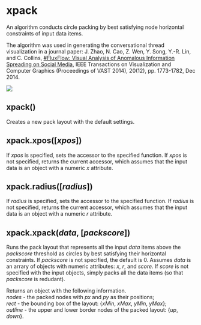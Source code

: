 <h1>xpack</h1>
An algorithm conducts circle packing by best satisfying node horizontal constraints of input data items. 

The algorithm was used in generating the conversational thread visualization in a journal paper: J. Zhao, N. Cao, Z. Wen, Y. Song, Y.-R. Lin, and C. Collins, <a href="http://www.cs.toronto.edu/~jianzhao/papers/fluxflow.pdf">#FluxFlow: Visual Analysis of Anomalous Information Spreading on Social Media</a>, IEEE Transactions on Visualization and Computer Graphics (Proceedings of VAST 2014), 20(12), pp. 1773-1782, Dec 2014.

<a href="http://www.cs.toronto.edu/~jianzhao/webapp/FluxFlow/example/example.html"><img src="http://www.cs.toronto.edu/~jianzhao/webapp/FluxFlow/example/example.png" /></a>

<h2>xpack()</h2>
Creates a new pack layout with the default settings. 

<h2>xpack.xpos([<i>xpos</i>])</h2>
If <i>xpos</i> is specified, sets the accessor to the specified function. If <i>xpos</i> is not specified, returns the current accessor, which assumes that the input data is an object with a numeric <i>x</i> attribute.

<h2>xpack.radius([<i>radius</i>])</h2>
If <i>radius</i> is specified, sets the accessor to the specified function. If <i>radius</i> is not specified, returns the current accessor, which assumes that the input data is an object with a numeric <i>r</i> attribute.

<h2>xpack.xpack(<i>data</i>, [<i>packscore</i>])</h2>
Runs the pack layout that represents all the input <i>data</i> items above the <i>packscore</i> threshold as circles by best satisfying their horizontal constraints. If <i>packscore</i> is not specified, the default is 0. Assumes <i>data</i> is an arrary of objects with numeric attributes: <i>x</i>, <i>r</i>, and <i>score</i>. If <i>score</i> is not specified with the input objects, simply packs all the data items (so that <i>packscore</i> is redudant).

Returns an object with the following information. <br />
<i>nodes</i> - the packed nodes with <i>px</i> and <i>py</i> as their positions; <br />
<i>rect</i> - the bounding box of the layout: {<i>xMin</i>, <i>xMax</i>, <i>yMin</i>, <i>yMax</i>}; <br />
<i>outline</i> - the upper and lower border nodes of the packed layout: {<i>up</i>, <i>down</i>}.
